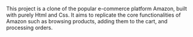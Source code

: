 This project is a clone of the popular e-commerce platform Amazon, built with purely Html and Css. It aims to replicate the core functionalities of Amazon such as browsing products, adding them to the cart, and processing orders.
